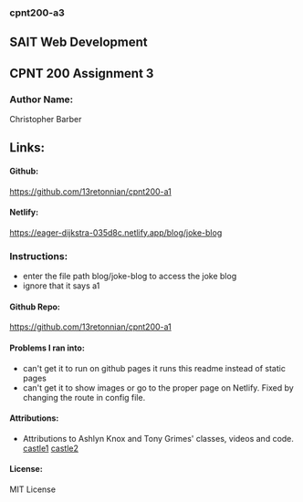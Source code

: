 ### cpnt200-a3

## SAIT Web Development
## CPNT 200 Assignment 3

### Author Name:
Christopher Barber

## Links:
#### Github:
https://github.com/13retonnian/cpnt200-a1
#### Netlify:
https://eager-dijkstra-035d8c.netlify.app/blog/joke-blog

### Instructions:
- enter the file path blog/joke-blog to access the joke blog
- ignore that it says a1

#### Github Repo:
https://github.com/13retonnian/cpnt200-a1


#### Problems I ran into:
- can't get it to run on github pages it runs this readme instead of static pages
- can't get it to show images or go to the proper page on Netlify. Fixed by changing the route in config file.

#### Attributions:
- Attributions to Ashlyn Knox and Tony Grimes' classes, videos and code.
[castle1](https://www.pexels.com/photo/castle-near-body-of-water-under-golden-hour-1843364/)
[castle2](https://www.pexels.com/photo/scenic-photo-of-castle-during-dawn-2832044/)

#### License:
MIT License
